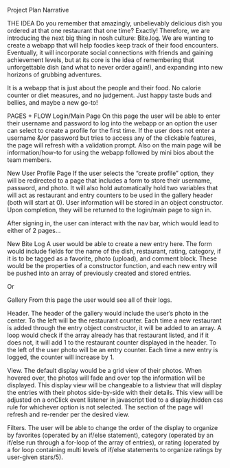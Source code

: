 Project Plan Narrative

THE IDEA
Do you remember that amazingly, unbelievably delicious dish you ordered at that one restaurant that one time? Exactly! Therefore, we are introducing the next big thing in nosh culture: Bite.log. We are wanting to create a webapp that will help foodies keep track of their food encounters. Eventually, it will incorporate social connections with friends and gaining achievement levels, but at its core is the idea of remembering that unforgettable dish (and what to never order again!), and expanding into new horizons of grubbing adventures.

It is a webapp that is just about the people and their food. No calorie counter or diet measures, and no judgement. Just happy taste buds and bellies, and maybe a new go-to!

PAGES + FLOW
Login/Main Page
On this page the user will be able to enter their username and password to log into the webapp or an option the user can select to create a profile for the first time. If the user does not enter a username &/or password but tries to access any of the clickable features, the page will refresh with a validation prompt. Also on the main page will be information/how-to for using the webapp followed by mini bios about the team members.

New User Profile Page
If the user selects the “create profile” option, they will be redirected to a page that includes a form to store their username, password, and photo. It will also hold automatically hold two variables that will act as restaurant and entry counters to be used in the gallery header (both will start at 0). User information will be stored in an object constructor. Upon completion, they will be returned to the login/main page to sign in.

After signing in, the user can interact with the nav bar, which would lead to either of 2 pages…

New Bite Log
A user would be able to create a new entry here. The form would include fields for the name of the dish, restaurant, rating, category, if it is to be tagged as a favorite, photo (upload), and comment block. These would be the properties of a constructor function, and each new entry will be pushed into an array of previously created and stored entries.

Or

Gallery
From this page the user would see all of their logs.

Header. The header of the gallery would include the user’s photo in the center. To the left will be the restaurant counter. Each time a new restaurant is added through the entry object constructor, it will be added to an array. A loop would check if the array already has that restaurant listed, and if it does not, it will add 1 to the restaurant counter displayed in the header. To the left of the user photo will be an entry counter. Each time a new entry is logged, the counter will increase by 1.

View. The default display would be a grid view of their photos. When hovered over, the photos will fade and over top the information will be displayed. This display view will be changeable to a listview that will display the entries with their photos side-by-side with their details. This view will be adjusted on a onClick event listener in javascript tied to a display:hidden css rule for whichever option is not selected. The section of the page will refresh and re-render per the desired view.

Filters. The user will be able to change the order of the display to organize by favorites (operated by an if/else statement), category (operated by an if/else run through a for-loop of the array of entries), or rating (operated by a for loop containing multi levels of if/else statements to organize ratings by user-given stars/5).

